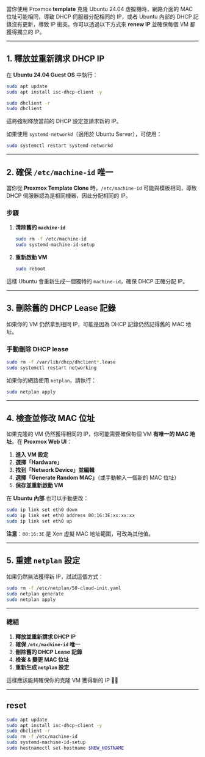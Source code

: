 當你使用 Proxmox **template** 克隆 Ubuntu 24.04 虛擬機時，網路介面的 MAC 位址可能相同，導致 DHCP 伺服器分配相同的 IP，或者 Ubuntu 內部的 DHCP 記錄沒有更新，導致 IP 衝突。你可以透過以下方式來 **renew IP** 並確保每個 VM 都獲得獨立的 IP。

---

## **1. 釋放並重新請求 DHCP IP**
在 **Ubuntu 24.04 Guest OS** 中執行：
```bash
sudo apt update
sudo apt install isc-dhcp-client -y

sudo dhclient -r
sudo dhclient
```
這將強制釋放當前的 DHCP 設定並請求新的 IP。

如果使用 `systemd-networkd`（適用於 Ubuntu Server），可使用：
```bash
sudo systemctl restart systemd-networkd
```

---

## **2. 確保 `/etc/machine-id` 唯一**
當你從 **Proxmox Template Clone** 時，`/etc/machine-id` 可能與模板相同，導致 DHCP 伺服器認為是相同機器，因此分配相同的 IP。

### **步驟**
1. **清除舊的 `machine-id`**
   ```bash
   sudo rm -f /etc/machine-id
   sudo systemd-machine-id-setup
   ```
2. **重新啟動 VM**
   ```bash
   sudo reboot
   ```

這樣 Ubuntu 會重新生成一個獨特的 `machine-id`，確保 DHCP 正確分配 IP。

---

## **3. 刪除舊的 DHCP Lease 記錄**
如果你的 VM 仍然拿到相同 IP，可能是因為 DHCP 記錄仍然記得舊的 MAC 地址。

### **手動刪除 DHCP lease**
```bash
sudo rm -f /var/lib/dhcp/dhclient*.lease
sudo systemctl restart networking
```

如果你的網路使用 `netplan`，請執行：
```bash
sudo netplan apply
```

---

## **4. 檢查並修改 MAC 位址**
如果克隆的 VM 仍然獲得相同的 IP，你可能需要確保每個 VM **有唯一的 MAC 地址**。在 **Proxmox Web UI**：
1. **進入 VM 設定**
2. **選擇「Hardware」**
3. **找到「Network Device」並編輯**
4. **選擇「Generate Random MAC」**（或手動輸入一個新的 MAC 位址）
5. **保存並重新啟動 VM**

在 **Ubuntu 內部** 也可以手動更改：
```bash
sudo ip link set eth0 down
sudo ip link set eth0 address 00:16:3E:xx:xx:xx
sudo ip link set eth0 up
```
**注意**：`00:16:3E` 是 Xen 虛擬 MAC 地址範圍，可改為其他值。

---

## **5. 重建 `netplan` 設定**
如果仍然無法獲得新 IP，試試這個方式：
```bash
sudo rm -f /etc/netplan/50-cloud-init.yaml
sudo netplan generate
sudo netplan apply
```

---

### **總結**
1. **釋放並重新請求 DHCP IP**
2. **確保 `/etc/machine-id` 唯一**
3. **刪除舊的 DHCP Lease 記錄**
4. **檢查 & 變更 MAC 位址**
5. **重新生成 `netplan` 設定**

這樣應該能夠確保你的克隆 VM 獲得新的 IP 🎯🚀


---

## reset

```bash
sudo apt update
sudo apt install isc-dhcp-client -y
sudo dhclient -r
sudo rm -f /etc/machine-id
sudo systemd-machine-id-setup
sudo hostnamectl set-hostname $NEW_HOSTNAME
```